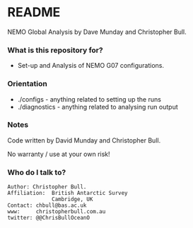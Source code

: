 # README 

NEMO Global Analysis by Dave Munday and Christopher Bull.

### What is this repository for? 

* Set-up and Analysis of NEMO G07 configurations. 

### Orientation

- ./configs - anything related to setting up the runs
- ./diagnostics - anything related to analysing run output

### Notes

Code written by David Munday and Christopher Bull.

No warranty / use at your own risk!

### Who do I talk to? 

```
Author: Christopher Bull.
Affiliation:  British Antarctic Survey
              Cambridge, UK
Contact: chbull@bas.ac.uk
www:     christopherbull.com.au
twitter: @@ChrisBullOceanO
```
